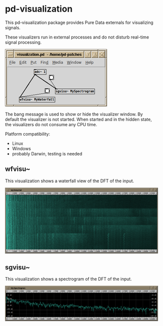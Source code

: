# pd-visualization

This pd-visualization package provides Pure Data externals for visualizing signals.

These visualizers run in external processes and do not disturb real-time signal processing.

![patch](docs/patch.png)

The bang message is used to show or hide the visualizer window. By default the visualizer is not started.
When started and in the hidden state, the visualizers do not consume any CPU time.

Platform compatibility:
- Linux
- Windows
- probably Darwin, testing is needed

## wfvisu~

This visualization shows a waterfall view of the DFT of the input.

![wfvisu~](docs/screen-wfvisu~.png)

## sgvisu~

This visualization shows a spectrogram of the DFT of the input.

![wfvisu~](docs/screen-sgvisu~.png)
